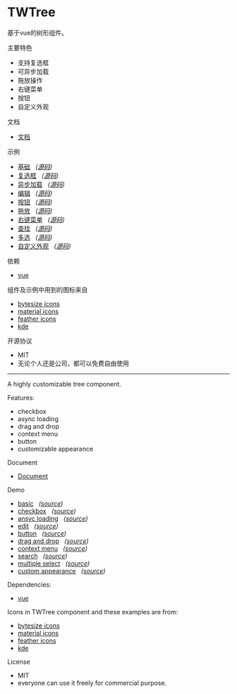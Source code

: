 # TWTree

 基于vue的树形组件。

 主要特色
 *  支持复选框
 *  可异步加载
 *  拖放操作
 *  右键菜单
 *  按钮
 *  自定义外观

 文档
 *  [文档](https://github.com/TinyWisp/twtree/wiki/%E6%96%87%E6%A1%A3)

 
 示例
 *  [基础](https://tinywisp.github.io/twtree/#/example/basic) &nbsp; *([源码](https://github.com/TinyWisp/twtree/blob/master/src/views/BasicExample.vue))*
 *  [复选框](https://tinywisp.github.io/twtree/#/example/checkbox) &nbsp; *([源码](https://github.com/TinyWisp/twtree/blob/master/src/views/CheckboxExample.vue))*
 *  [异步加载](https://tinywisp.github.io/twtree/#/example/async) &nbsp; *([源码](https://github.com/TinyWisp/twtree/blob/master/src/views/AsyncExample.vue))*
 *  [编辑](https://tinywisp.github.io/twtree/#/example/edit) &nbsp; *([源码](https://github.com/TinyWisp/twtree/blob/master/src/views/EditExample.vue))*
 *  [按钮](https://tinywisp.github.io/twtree/#/example/button) &nbsp; *([源码](https://github.com/TinyWisp/twtree/blob/master/src/views/ButtonExample.vue))*
 *  [拖放](https://tinywisp.github.io/twtree/#/example/drag-and-drop) &nbsp; *([源码](https://github.com/TinyWisp/twtree/blob/master/src/views/DragAndDropExample.vue))*
 *  [右键菜单](https://tinywisp.github.io/twtree/#/example/contextmenu) &nbsp; *([源码](https://github.com/TinyWisp/twtree/blob/master/src/views/ContextMenuExample.vue))*
 *  [查找](https://tinywisp.github.io/twtree/#/example/search) &nbsp; *([源码](https://github.com/TinyWisp/twtree/blob/master/src/views/SearchExample.vue))*
 *  [多选](https://tinywisp.github.io/twtree/#/example/multi-select) &nbsp; *([源码](https://github.com/TinyWisp/twtree/blob/master/src/views/MultiSelectExample.vue))*
 *  [自定义外观](https://tinywisp.github.io/twtree/#/example/custom-appearance) &nbsp; *([源码](https://github.com/TinyWisp/twtree/blob/master/src/views/CustomAppearanceExample.vue))*


 依赖
 *  [vue](https://vuejs.org/)
 
 组件及示例中用到的图标来自
 *  [bytesize icons](https://github.com/danklammer/bytesize-icons)
 *  [material icons](https://github.com/danklammer/bytesize-icons)
 *  [feather icons](https://feathericons.com/)
 *  [kde](https://kde.org/)
 
 开源协议
 * MIT
 * 无论个人还是公司，都可以免费自由使用
 
 ---
 
 A highly customizable tree component.

 Features:
 *  checkbox
 *  async loading
 *  drag and drop
 *  context menu
 *  button
 *  customizable appearance

 Document
 *  [Document](https://github.com/TinyWisp/twtree/wiki/Document)

 Demo
 *  [basic](https://tinywisp.github.io/twtree/#/example/basic)  &nbsp; *([source](https://github.com/TinyWisp/twtree/blob/master/src/views/BasicExample.vue))*
 *  [checkbox](https://tinywisp.github.io/twtree/#/example/checkbox)  &nbsp; *([source](https://github.com/TinyWisp/twtree/blob/master/src/views/CheckboxExample.vue))*
 *  [ansyc loading](https://tinywisp.github.io/twtree/#/example/async)  &nbsp; *([source](https://github.com/TinyWisp/twtree/blob/master/src/views/AsyncExample.vue))*
 *  [edit](https://tinywisp.github.io/twtree/#/example/edit) &nbsp; *([source](https://github.com/TinyWisp/twtree/blob/master/src/views/EditExample.vue))*
 *  [button](https://tinywisp.github.io/twtree/#/example/button) &nbsp; *([source](https://github.com/TinyWisp/twtree/blob/master/src/views/ButtonExample.vue))*
 *  [drag and drop](https://tinywisp.github.io/twtree/#/example/drag-and-drop) &nbsp; *([source](https://github.com/TinyWisp/twtree/blob/master/src/views/DragAndDropExample.vue))*
 *  [context menu](https://tinywisp.github.io/twtree/#/example/contextmenu) &nbsp; *([source](https://github.com/TinyWisp/twtree/blob/master/src/views/ContextMenuExample.vue))*
 *  [search](https://tinywisp.github.io/twtree/#/example/search) &nbsp; *([source](https://github.com/TinyWisp/twtree/blob/master/src/views/SearchExample.vue))*
 *  [multiple select](https://tinywisp.github.io/twtree/#/example/multi-select) &nbsp; *([source](https://github.com/TinyWisp/twtree/blob/master/src/views/MultiSelectExample.vue))*
 *  [custom appearance](https://tinywisp.github.io/twtree/#/example/custom-appearance) &nbsp; *([source](https://github.com/TinyWisp/twtree/blob/master/src/views/CustomAppearanceExample.vue))*
 
 Dependencies:
 *  [vue](https://vuejs.org/)

 Icons in TWTree component and these examples are from:
 *  [bytesize icons](https://github.com/danklammer/bytesize-icons)
 *  [material icons](https://github.com/danklammer/bytesize-icons)
 *  [feather icons](https://feathericons.com/)
 *  [kde](https://kde.org/)
 
 License
 * MIT
 * everyone can use it freely for commercial purpose.
 